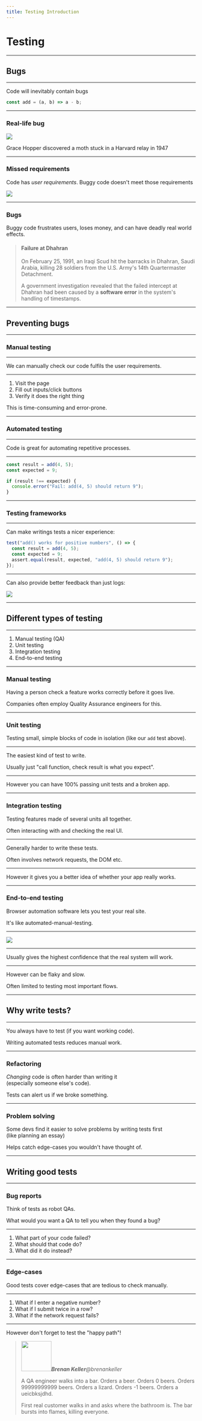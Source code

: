 ```yaml
---
title: Testing Introduction
---
```


# Testing

---

## Bugs

---

Code will inevitably contain bugs

```javascript
const add = (a, b) => a - b;
```

---

### Real-life bug

![](https://i.imgur.com/SiiXQd6.jpg)

Grace Hopper discovered a moth stuck in a Harvard relay in 1947

---

### Missed requirements

Code has _user requirements_. Buggy code doesn't meet those requirements

![](https://i.imgur.com/fv0gg9i.png)

---

### Bugs

Buggy code frustrates users, loses money, and can have deadly real world effects.

> #### Failure at Dhahran
>
> On February 25, 1991, an Iraqi Scud hit the barracks in Dhahran, Saudi Arabia, killing 28 soldiers from the U.S. Army's 14th Quartermaster Detachment.
>
> A government investigation revealed that the failed intercept at Dhahran had been caused by a **software error** in the system's handling of timestamps.

<!-- {blockquote:.image.screenshot} -->

---

## Preventing bugs

---

### Manual testing

---

We can manually check our code fulfils the user requirements.

---

1. Visit the page
1. Fill out inputs/click buttons
1. Verify it does the right thing

This is time-consuming and error-prone.

---

### Automated testing

---

Code is great for automating repetitive processes.

---

```javascript
const result = add(4, 5);
const expected = 9;

if (result !== expected) {
  console.error("Fail: add(4, 5) should return 9");
}
```

---

### Testing frameworks

---

Can make writings tests a nicer experience:

```js
test("add() works for positive numbers", () => {
  const result = add(4, 5);
  const expected = 9;
  assert.equal(result, expected, "add(4, 5) should return 9");
});
```

---

Can also provide better feedback than just logs:

![](../term-2/testing/uvu.gif)

---

## Different types of testing

---

1. Manual testing (QA)
2. Unit testing
3. Integration testing
4. End-to-end testing

---

### Manual testing

Having a person check a feature works correctly before it goes live.

Companies often employ Quality Assurance engineers for this.

---

### Unit testing

Testing small, simple blocks of code in isolation (like our `add` test above).

---

The easiest kind of test to write.

Usually just "call function, check result is what you expect".

---

However you can have 100% passing unit tests and a broken app.

---

### Integration testing

Testing features made of several units all together.

Often interacting with and checking the real UI.

---

Generally harder to write these tests.

Often involves network requests, the DOM etc.

---

However it gives you a better idea of whether your app really works.

---

### End-to-end testing

Browser automation software lets you test your real site.

It's like automated-manual-testing.

---

![](../term-2/testing/cypress.png)

---

Usually gives the highest confidence that the real system will work.

---

However can be flaky and slow.

Often limited to testing most important flows.

---

## Why write tests?

---

You always have to test (if you want working code).

Writing automated tests reduces manual work.

---

### Refactoring

_Changing_ code is often harder than writing it  
(especially someone else's code).

Tests can alert us if we broke something.

---

### Problem solving

Some devs find it easier to solve problems by writing tests first  
(like planning an essay)

Helps catch edge-cases you wouldn't have thought of.

---

## Writing good tests

---

### Bug reports

Think of tests as robot QAs.

What would you want a QA to tell you when they found a bug?

---

1. What part of your code failed?
1. What should that code do?
1. What did it do instead?

---

### Edge-cases

Good tests cover edge-cases that are tedious to check manually.

---

1. What if I enter a negative number?
1. What if I submit twice in a row?
1. What if the network request fails?

---

However don't forget to test the "happy path"!

> <cite><img width="80" height="80" src="../term-2/testing/brenankeller.jpg" alt=""><strong>Brenan Keller</strong>@brenankeller</cite>
>
> A QA engineer walks into a bar. Orders a beer. Orders 0 beers. Orders 99999999999 beers. Orders a lizard. Orders -1 beers. Orders a ueicbksjdhd.
>
> First real customer walks in and asks where the bathroom is. The bar bursts into flames, killing everyone.

<!-- {blockquote:.image.tweet} -->
